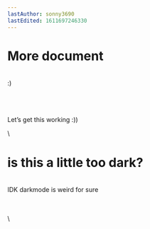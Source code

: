 ```yaml
---
lastAuthor: sonny3690
lastEdited: 1611697246330
---
```

# More document

\
\:)

\
\
\
Let’s get this working :))

\
# is this a little too dark?

\
IDK darkmode is weird for sure

\
\
\
